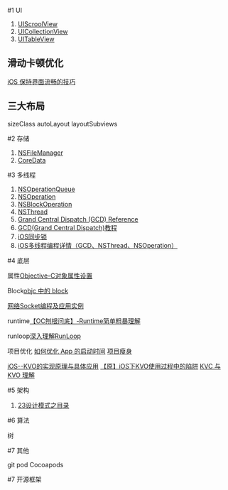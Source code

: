 #1 UI

1. [UIScroolView](http://blog.csdn.net/y550918116j/article/details/52022330)
2. [UICollectionView](http://blog.csdn.net/y550918116j/article/details/52024819)
3. [UITableView](http://blog.csdn.net/y550918116j/article/details/52021586)

## 滑动卡顿优化

[iOS 保持界面流畅的技巧](http://blog.ibireme.com/2015/11/12/smooth_user_interfaces_for_ios/)

## 三大布局

sizeClass autoLayout layoutSubviews

#2 存储

1. [NSFileManager](http://blog.csdn.net/y550918116j/article/details/52815990)
2. [CoreData](http://blog.csdn.net/y550918116j/article/category/6475388)

#3 多线程

1. [NSOperationQueue](http://blog.csdn.net/y550918116j/article/details/50836823)
2. [NSOperation](http://blog.csdn.net/y550918116j/article/details/50836813)
3. [NSBlockOperation](http://blog.csdn.net/y550918116j/article/details/50836819)
4. [NSThread](http://blog.csdn.net/y550918116j/article/details/50612230)
5. [Grand Central Dispatch (GCD) Reference](http://blog.csdn.net/y550918116j/article/details/52385222)
6. [GCD(Grand Central Dispatch)教程](http://www.dreamingwish.com/article/gcdgrand-central-dispatch-jiao-cheng.html)
7. [iOS同步锁](http://blog.csdn.net/y550918116j/article/details/62430893)
8. [iOS多线程编程详情（GCD、NSThread、NSOperation）](http://lib.csdn.net/article/ios/57715)

#4 底层

属性[Objective-C对象属性设置](http://blog.csdn.net/y550918116j/article/details/48968955)

Block[objc 中的 block](http://blog.ibireme.com/2013/11/27/objc-block/)

[网络Socket编程及应用实例](http://lib.csdn.net/article/embeddeddevelopment/60828)

runtime[【OC刨根问底】-Runtime简单粗暴理解](http://www.jianshu.com/p/f900de4a1495)

runloop[深入理解RunLoop](http://blog.ibireme.com/2015/05/18/runloop/)

项目优化
[如何优化 App 的启动时间](http://www.dreamingwish.com/articlelist/tag/block)
[项目瘦身](https://raw.githubusercontent.com/937447974/Blog/master/Resources/2017031401.png)

[iOS--KVO的实现原理与具体应用](http://www.cnblogs.com/azuo/p/5442319.html)
[【原】iOS下KVO使用过程中的陷阱](http://www.cnblogs.com/wengzilin/p/4346775.html)
[KVC 与 KVO 理解](https://magicalboy.com/kvc_and_kvo/)

#5 架构

1. [23设计模式之目录](http://blog.csdn.net/y550918116j/article/details/50072719)

#6 算法

树

#7 其他

git
pod
Cocoapods

#7 开源框架